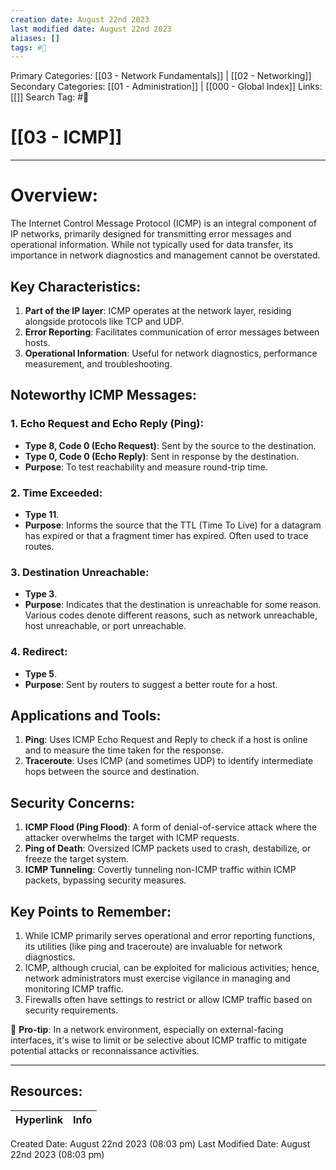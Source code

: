 ```yaml
---
creation date: August 22nd 2023
last modified date: August 22nd 2023
aliases: []
tags: #📖
---
```


Primary Categories: [[03 - Network Fundamentals]] | [[02 - Networking]] 
Secondary Categories: [[01 - Administration]] | [[000 - Global Index]] 
Links: [[]] 
Search Tag: #📖  

# [[03 - ICMP]]  

___
# Overview:

The Internet Control Message Protocol (ICMP) is an integral component of IP networks, primarily designed for transmitting error messages and operational information. While not typically used for data transfer, its importance in network diagnostics and management cannot be overstated.
## Key Characteristics:
1. **Part of the IP layer**: ICMP operates at the network layer, residing alongside protocols like TCP and UDP.
2. **Error Reporting**: Facilitates communication of error messages between hosts.
3. **Operational Information**: Useful for network diagnostics, performance measurement, and troubleshooting.
## Noteworthy ICMP Messages:

### 1. **Echo Request and Echo Reply (Ping)**:
- **Type 8, Code 0 (Echo Request)**: Sent by the source to the destination.
- **Type 0, Code 0 (Echo Reply)**: Sent in response by the destination.
- **Purpose**: To test reachability and measure round-trip time.
### 2. **Time Exceeded**:
- **Type 11**.
- **Purpose**: Informs the source that the TTL (Time To Live) for a datagram has expired or that a fragment timer has expired. Often used to trace routes.
### 3. **Destination Unreachable**:
- **Type 3**.
- **Purpose**: Indicates that the destination is unreachable for some reason. Various codes denote different reasons, such as network unreachable, host unreachable, or port unreachable.
### 4. **Redirect**:
- **Type 5**.
- **Purpose**: Sent by routers to suggest a better route for a host.
## Applications and Tools:
1. **Ping**: Uses ICMP Echo Request and Reply to check if a host is online and to measure the time taken for the response.
2. **Traceroute**: Uses ICMP (and sometimes UDP) to identify intermediate hops between the source and destination.
## Security Concerns:
1. **ICMP Flood (Ping Flood)**: A form of denial-of-service attack where the attacker overwhelms the target with ICMP requests.
2. **Ping of Death**: Oversized ICMP packets used to crash, destabilize, or freeze the target system.
3. **ICMP Tunneling**: Covertly tunneling non-ICMP traffic within ICMP packets, bypassing security measures.
## Key Points to Remember:
1. While ICMP primarily serves operational and error reporting functions, its utilities (like ping and traceroute) are invaluable for network diagnostics.
2. ICMP, although crucial, can be exploited for malicious activities; hence, network administrators must exercise vigilance in managing and monitoring ICMP traffic.
3. Firewalls often have settings to restrict or allow ICMP traffic based on security requirements.

🔑 **Pro-tip**: In a network environment, especially on external-facing interfaces, it's wise to limit or be selective about ICMP traffic to mitigate potential attacks or reconnaissance activities.



___

## Resources:

| Hyperlink | Info |
| --------- | ---- |


Created Date: August 22nd 2023 (08:03 pm) 
Last Modified Date: August 22nd 2023 (08:03 pm)
